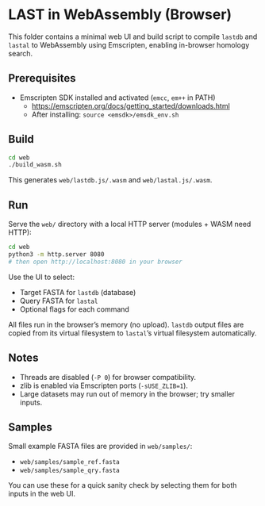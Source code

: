 # LAST in WebAssembly (Browser)

This folder contains a minimal web UI and build script to compile `lastdb` and `lastal` to WebAssembly using Emscripten, enabling in-browser homology search.

## Prerequisites

- Emscripten SDK installed and activated (`emcc`, `em++` in PATH)
  - https://emscripten.org/docs/getting_started/downloads.html
  - After installing: `source <emsdk>/emsdk_env.sh`

## Build

```bash
cd web
./build_wasm.sh
```

This generates `web/lastdb.js/.wasm` and `web/lastal.js/.wasm`.

## Run

Serve the `web/` directory with a local HTTP server (modules + WASM need HTTP):

```bash
cd web
python3 -m http.server 8080
# then open http://localhost:8080 in your browser
```

Use the UI to select:
- Target FASTA for `lastdb` (database)
- Query FASTA for `lastal`
- Optional flags for each command

All files run in the browser’s memory (no upload). `lastdb` output files are copied from its virtual filesystem to `lastal`’s virtual filesystem automatically.

## Notes

- Threads are disabled (`-P 0`) for browser compatibility.
- zlib is enabled via Emscripten ports (`-sUSE_ZLIB=1`).
- Large datasets may run out of memory in the browser; try smaller inputs.

## Samples

Small example FASTA files are provided in `web/samples/`:

- `web/samples/sample_ref.fasta`
- `web/samples/sample_qry.fasta`

You can use these for a quick sanity check by selecting them for both inputs in the web UI.
